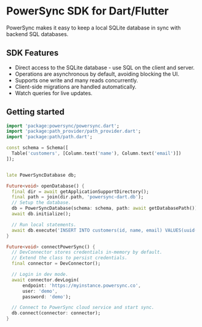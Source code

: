 # PowerSync SDK for Dart/Flutter

PowerSync makes it easy to keep a local SQLite database in sync with backend SQL databases.

## SDK Features

 * Direct access to the SQLite database - use SQL on the client and server.
 * Operations are asynchronous by default, avoiding blocking the UI.
 * Supports one write and many reads concurrently.
 * Client-side migrations are handled automatically.
 * Watch queries for live updates.

## Getting started


```dart
import 'package:powersync/powersync.dart';
import 'package:path_provider/path_provider.dart';
import 'package:path/path.dart';

const schema = Schema([
  Table('customers', [Column.text('name'), Column.text('email')])
]);


late PowerSyncDatabase db;

Future<void> openDatabase() {
  final dir = await getApplicationSupportDirectory();
  final path = join(dir.path, 'powersync-dart.db');
  // Setup the database.
  db = PowerSyncDatabase(schema: schema, path: await getDatabasePath());
  await db.initialize();

  // Run local statements.
  await db.execute('INSERT INTO customers(id, name, email) VALUES(uuid(), ?, ?)', ['Fred', 'fred@example.org']);
}

Future<void> connectPowerSync() {
  // DevConnector stores credentials in-memory by default.
  // Extend the class to persist credentials.
  final connector = DevConnector();

  // Login in dev mode.
  await connector.devLogin(
      endpoint: 'https://myinstance.powersync.co',
      user: 'demo',
      password: 'demo');

  // Connect to PowerSync cloud service and start sync.
  db.connect(connector: connector);
}
```
